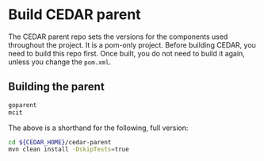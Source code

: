 # Build CEDAR parent

The CEDAR parent repo sets the versions for the components used throughout the project. It is a pom-only project.
Before building CEDAR, you need to build this repo first.
Once built, you do not need to build it again, unless you change the `pom.xml`.

## Building the parent

```sh
goparent
mcit
```

The above is a shorthand for the following, full version:
 
```sh
cd ${CEDAR_HOME}/cedar-parent
mvn clean install -DskipTests=true
```
